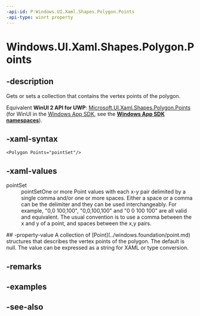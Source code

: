 ```yaml
---
-api-id: P:Windows.UI.Xaml.Shapes.Polygon.Points
-api-type: winrt property
---
```


<!-- Property syntax
public Windows.UI.Xaml.Media.PointCollection Points { get;  set; }
-->

# Windows.UI.Xaml.Shapes.Polygon.Points

## -description
Gets or sets a collection that contains the vertex points of the polygon.

Equivalent **WinUI 2 API for UWP**: [Microsoft.UI.Xaml.Shapes.Polygon.Points](/windows/winui/api/microsoft.ui.xaml.shapes.polygon.points) (for WinUI in the [Windows App SDK](/windows/apps/windows-app-sdk/), see the **[Windows App SDK namespaces](/windows/windows-app-sdk/api/winrt/)**).

## -xaml-syntax
```xaml
<Polygon Points="pointSet"/>
```


## -xaml-values
<dl><dt>pointSet</dt><dd>pointSetOne or more Point values with each x-y pair delimited by a single comma and/or one or more spaces. Either a space or a comma can be the delimiter and they can be used interchangeably. For example, "0,0 100,100", "0,0,100,100" and "0 0 100 100" are all valid and equivalent. The usual convention is to use a comma between the x and y of a point, and spaces between the x,y pairs.</dd>
</dl>
## -property-value
A collection of [Point](../windows.foundation/point.md) structures that describes the vertex points of the polygon. The default is null. The value can be expressed as a string for XAML or type conversion.

## -remarks

## -examples

## -see-also
